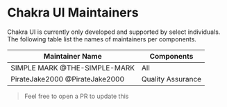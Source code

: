 # Chakra UI Maintainers

Chakra UI is currently only developed and supported by select individuals. The following table
list the names of maintainers per components.

| Maintainer Name                 | Components                |
| ------------------------------- | ------------------------- |
| SIMPLE MARK    @THE-SIMPLE-MARK | All                       |
| PirateJake2000 @PirateJake2000  | Quality Assurance         |

> Feel free to open a PR to update this
